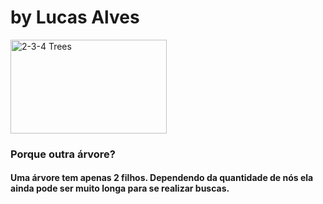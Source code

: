 # by Lucas Alves

<img src="https://upload.wikimedia.org/wikipedia/commons/thumb/7/73/2-3-4-tree-insertion-stage-1.svg/308px-2-3-4-tree-insertion-stage-1.svg.png" alt="2-3-4 Trees" width="250px" height="150px">

### Porque outra árvore? 
#### Uma árvore tem apenas 2 filhos. Dependendo da quantidade de nós ela ainda pode ser muito longa para se realizar buscas.